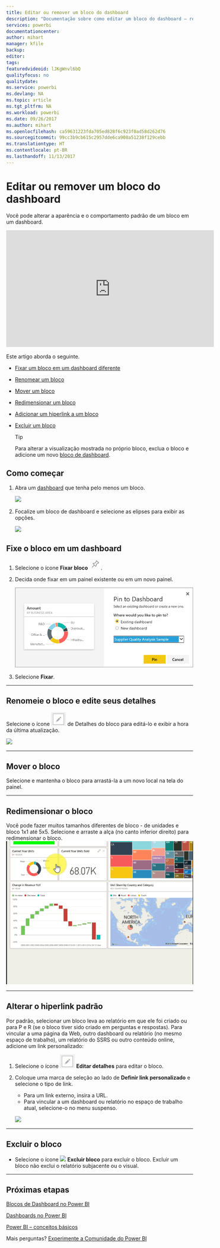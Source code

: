 ```yaml
---
title: Editar ou remover um bloco do dashboard
description: "Documentação sobre como editar um bloco do dashboard – redimensionar, mover, renomear, fixar, excluir e adicionar hiperlink."
services: powerbi
documentationcenter: 
author: mihart
manager: kfile
backup: 
editor: 
tags: 
featuredvideoid: lJKgWnvl6bQ
qualityfocus: no
qualitydate: 
ms.service: powerbi
ms.devlang: NA
ms.topic: article
ms.tgt_pltfrm: NA
ms.workload: powerbi
ms.date: 09/26/2017
ms.author: mihart
ms.openlocfilehash: ca59631223fda705ed828f6c923f0ad58d262d76
ms.sourcegitcommit: 99cc3b9cb615c2957dde6ca908a51238f129cebb
ms.translationtype: HT
ms.contentlocale: pt-BR
ms.lasthandoff: 11/13/2017
---
```

# <a name="edit-or-remove-a-dashboard-tile"></a>Editar ou remover um bloco do dashboard
Você pode alterar a aparência e o comportamento padrão de um bloco em um dashboard.

<iframe width="560" height="315" src="https://www.youtube.com/embed/lJKgWnvl6bQ" frameborder="0" allowfullscreen></iframe>

Este artigo aborda o seguinte.

* [Fixar um bloco em um dashboard diferente](#different)
* [Renomear um bloco](#rename)
* [Mover um bloco](#move)
* [Redimensionar um bloco](#resize)
* [Adicionar um hiperlink a um bloco](#hyperlink)
* [Excluir um bloco](#delete)
  
  > [!TIP]
  > Para alterar a visualização mostrada no próprio bloco, exclua o bloco e adicione um novo [bloco de dashboard](service-dashboard-tiles.md).
  > 
  > 

## <a name="how-to-begin"></a>Como começar
1. Abra um [dashboard](service-dashboards.md) que tenha pelo menos um bloco. 
   
   ![](media/service-dashboard-edit-tile/power-bi-tile.png)
2. Focalize um bloco de dashboard e selecione as elipses para exibir as opções.
   
   ![](media/service-dashboard-edit-tile/power-bi-tile-menu-new.png)

<a name="different"></a>

## <a name="pin-the-tile-to-a-dashboard"></a>Fixe o bloco em um dashboard
1. Selecione o ícone **Fixar bloco** ![](media/service-dashboard-edit-tile/pinnooutline.png).
2. Decida onde fixar em um painel existente ou em um novo painel. 
   
   ![](media/service-dashboard-edit-tile/pbi_pintoanotherdash.png)
3. Selecione **Fixar**.

- - -
<a name="rename"></a>

## <a name="rename-the-tile-and-edit-tile-details"></a>Renomeie o bloco e edite seus detalhes
Selecione o ícone ![](media/service-dashboard-edit-tile/pbi_nancy_pencilicon.png) de Detalhes do bloco para editá-lo e exibir a hora da última atualização.

![](media/service-dashboard-edit-tile/power-bi-tile-details.png)

- - -
<a name="move"></a>

## <a name="move-the-tile"></a>Mover o bloco
Selecione e mantenha o bloco para arrastá-la a um novo local na tela do painel.

- - -
<a name="resize"></a>

## <a name="resize-the-tile"></a>Redimensionar o bloco
Você pode fazer muitos tamanhos diferentes de bloco - de unidades e bloco 1x1 até 5x5. Selecione e arraste a alça (no canto inferior direito) para redimensionar o bloco.
    ![](media/service-dashboard-edit-tile/pbigif_resizetile4.gif)

- - -
<a name="hyperlink"></a>

## <a name="change-the-default-hyperlink"></a>Alterar o hiperlink padrão
Por padrão, selecionar um bloco leva ao relatório em que ele foi criado ou para P e R (se o bloco tiver sido criado em perguntas e respostas). Para vincular a uma página da Web, outro dashboard ou relatório (no mesmo espaço de trabalho), um relatório do SSRS ou outro conteúdo online, adicione um link personalizado:

1. Selecione o ícone ![](media/service-dashboard-edit-tile/pbi_nancy_pencilicon.png) **Editar detalhes** para editar o bloco.
2. Coloque uma marca de seleção ao lado de **Definir link personalizado** e selecione o tipo de link.    
   
   * Para um link externo, insira a URL.     
   * Para vincular a um dashboard ou relatório no espaço de trabalho atual, selecione-o no menu suspenso.
   
   ![](media/service-dashboard-edit-tile/power-bi-set-custom-link.png)

- - -
<a name="delete"></a>

## <a name="delete-the-tile"></a>Excluir o bloco
* Selecione o ícone ![](media/service-dashboard-edit-tile/power-bi-delete-tile-icon.png) **Excluir bloco** para excluir o bloco. Excluir um bloco não exclui o relatório subjacente ou o visual.

- - -
## <a name="next-steps"></a>Próximas etapas
[Blocos de Dashboard no Power BI](service-dashboard-tiles.md)

[Dashboards no Power BI](service-dashboards.md)

[Power BI – conceitos básicos](service-basic-concepts.md)

Mais perguntas? [Experimente a Comunidade do Power BI](http://community.powerbi.com/)

